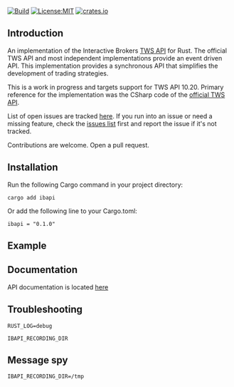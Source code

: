 [![Build](https://github.com/wboayue/rust-ibapi/workflows/ci/badge.svg)](https://github.com/wboayue/rust-ibapi/actions/workflows/ci.yml)
[![License:MIT](https://img.shields.io/badge/License-MIT-blue.svg)](https://opensource.org/licenses/MIT)
[![crates.io](https://img.shields.io/crates/v/twsapi.svg)](https://crates.io/crates/ibapi)

## Introduction

An implementation of the Interactive Brokers [TWS API](https://interactivebrokers.github.io/tws-api/introduction.html) for Rust. The official TWS API and most independent implementations provide an event driven API. This implementation provides a synchronous API that simplifies the development of trading strategies.

This is a work in progress and targets support for TWS API 10.20. Primary reference for the implementation was the CSharp code of the [official TWS API](https://github.com/InteractiveBrokers/tws-api-public).

List of open issues are tracked [here](https://github.com/wboayue/rust-ibapi/issues). If you run into an issue or need a missing feature, check the [issues list](https://github.com/wboayue/rust-ibapi/issues) first and report the issue if it's not tracked.

Contributions are welcome. Open a pull request.

## Installation

Run the following Cargo command in your project directory:

```
cargo add ibapi
```

Or add the following line to your Cargo.toml:

```
ibapi = "0.1.0"
```

## Example 

## Documentation

API documentation is located [here](https://docs.rs/ibapi/0.1.0/ibapi)

## Troubleshooting

`RUST_LOG=debug` 

`IBAPI_RECORDING_DIR`

## Message spy

`IBAPI_RECORDING_DIR=/tmp`
